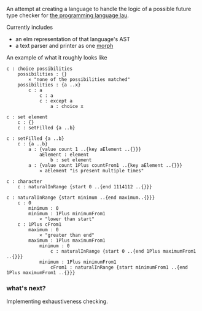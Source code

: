 An attempt at creating a language to handle the logic of a possible future type checker for [the programming language lau](https://github.com/lue-bird/lau).

Currently includes
- an elm representation of that language's AST
- a text parser and printer as one [morph](https://dark.elm.dmy.fr/packages/lue-bird/elm-morph/latest/)

An example of what it roughly looks like
```lausdiemaus
c : choice possibilities
    possibilities : {}
        ⨯ "none of the possibilities matched"
    possibilities : {a ..x}
        c : a
            c : a
            c : except a
                a : choice x

c : set element
    c : {}
    c : setFilled {a ..b}

c : setFilled {a ..b}
    c : {a ..b}
        a : {value count 1 ..{key aElement ..{}}}
            aElement : element
                b : set element
        a : {value count 1Plus countFrom1 ..{key aElement ..{}}}
            ⨯ aElement "is present multiple times"

c : character
    c : naturalInRange {start 0 ..{end 1114112 ..{}}}

c : naturalInRange {start minimum ..{end maximum..{}}}
    c : 0
        minimum : 0
        minimum : 1Plus minimumFrom1
            ⨯ "lower than start"
    c : 1Plus cFrom1
        maximum : 0
            ⨯ "greater than end"
        maximum : 1Plus maximumFrom1
            minimum : 0
                c : naturalInRange {start 0 ..{end 1Plus maximumFrom1 ..{}}}
            minimum : 1Plus minimumFrom1
                cFrom1 : naturalInRange {start minimumFrom1 ..{end 1Plus maximumFrom1 ..{}}}
```

### what's next?
Implementing exhaustiveness checking.
